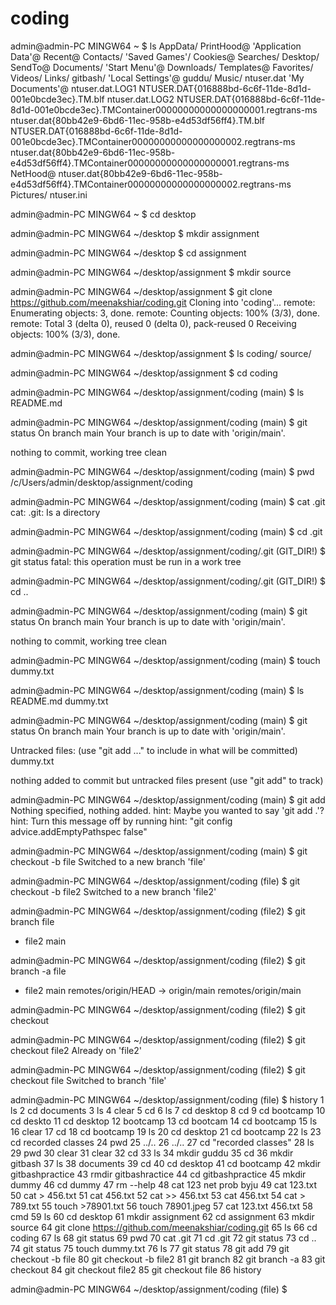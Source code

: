 # coding
admin@admin-PC MINGW64 ~
$ ls
 AppData/                                                                                       PrintHood@
'Application Data'@                                                                             Recent@
 Contacts/                                                                                     'Saved Games'/
 Cookies@                                                                                       Searches/
 Desktop/                                                                                       SendTo@
 Documents/                                                                                    'Start Menu'@
 Downloads/                                                                                     Templates@
 Favorites/                                                                                     Videos/
 Links/                                                                                         gitbash/
'Local Settings'@                                                                               guddu/
 Music/                                                                                         ntuser.dat
'My Documents'@                                                                                 ntuser.dat.LOG1
 NTUSER.DAT{016888bd-6c6f-11de-8d1d-001e0bcde3ec}.TM.blf                                        ntuser.dat.LOG2
 NTUSER.DAT{016888bd-6c6f-11de-8d1d-001e0bcde3ec}.TMContainer00000000000000000001.regtrans-ms   ntuser.dat{80bb42e9-6bd6-11ec-958b-e4d53df56ff4}.TM.blf
 NTUSER.DAT{016888bd-6c6f-11de-8d1d-001e0bcde3ec}.TMContainer00000000000000000002.regtrans-ms   ntuser.dat{80bb42e9-6bd6-11ec-958b-e4d53df56ff4}.TMContainer00000000000000000001.regtrans-ms
 NetHood@                                                                                       ntuser.dat{80bb42e9-6bd6-11ec-958b-e4d53df56ff4}.TMContainer00000000000000000002.regtrans-ms
 Pictures/                                                                                      ntuser.ini

admin@admin-PC MINGW64 ~
$ cd desktop

admin@admin-PC MINGW64 ~/desktop
$ mkdir assignment

admin@admin-PC MINGW64 ~/desktop
$ cd assignment

admin@admin-PC MINGW64 ~/desktop/assignment
$ mkdir source

admin@admin-PC MINGW64 ~/desktop/assignment
$ git clone https://github.com/meenakshiar/coding.git
Cloning into 'coding'...
remote: Enumerating objects: 3, done.
remote: Counting objects: 100% (3/3), done.
remote: Total 3 (delta 0), reused 0 (delta 0), pack-reused 0
Receiving objects: 100% (3/3), done.

admin@admin-PC MINGW64 ~/desktop/assignment
$ ls
coding/  source/

admin@admin-PC MINGW64 ~/desktop/assignment
$ cd coding

admin@admin-PC MINGW64 ~/desktop/assignment/coding (main)
$ ls
README.md

admin@admin-PC MINGW64 ~/desktop/assignment/coding (main)
$ git status
On branch main
Your branch is up to date with 'origin/main'.

nothing to commit, working tree clean

admin@admin-PC MINGW64 ~/desktop/assignment/coding (main)
$ pwd
/c/Users/admin/desktop/assignment/coding

admin@admin-PC MINGW64 ~/desktop/assignment/coding (main)
$ cat .git
cat: .git: Is a directory

admin@admin-PC MINGW64 ~/desktop/assignment/coding (main)
$ cd .git

admin@admin-PC MINGW64 ~/desktop/assignment/coding/.git (GIT_DIR!)
$ git status
fatal: this operation must be run in a work tree

admin@admin-PC MINGW64 ~/desktop/assignment/coding/.git (GIT_DIR!)
$ cd ..

admin@admin-PC MINGW64 ~/desktop/assignment/coding (main)
$ git status
On branch main
Your branch is up to date with 'origin/main'.

nothing to commit, working tree clean

admin@admin-PC MINGW64 ~/desktop/assignment/coding (main)
$ touch dummy.txt

admin@admin-PC MINGW64 ~/desktop/assignment/coding (main)
$ ls
README.md  dummy.txt

admin@admin-PC MINGW64 ~/desktop/assignment/coding (main)
$ git status
On branch main
Your branch is up to date with 'origin/main'.

Untracked files:
  (use "git add <file>..." to include in what will be committed)
        dummy.txt

nothing added to commit but untracked files present (use "git add" to track)

admin@admin-PC MINGW64 ~/desktop/assignment/coding (main)
$ git add
Nothing specified, nothing added.
hint: Maybe you wanted to say 'git add .'?
hint: Turn this message off by running
hint: "git config advice.addEmptyPathspec false"

admin@admin-PC MINGW64 ~/desktop/assignment/coding (main)
$ git checkout -b file
Switched to a new branch 'file'

admin@admin-PC MINGW64 ~/desktop/assignment/coding (file)
$ git checkout -b file2
Switched to a new branch 'file2'

admin@admin-PC MINGW64 ~/desktop/assignment/coding (file2)
$ git branch
  file
* file2
  main

admin@admin-PC MINGW64 ~/desktop/assignment/coding (file2)
$ git branch -a
  file
* file2
  main
  remotes/origin/HEAD -> origin/main
  remotes/origin/main

admin@admin-PC MINGW64 ~/desktop/assignment/coding (file2)
$ git checkout

admin@admin-PC MINGW64 ~/desktop/assignment/coding (file2)
$ git checkout file2
Already on 'file2'

admin@admin-PC MINGW64 ~/desktop/assignment/coding (file2)
$ git checkout file
Switched to branch 'file'

admin@admin-PC MINGW64 ~/desktop/assignment/coding (file)
$ history
    1  ls
    2  cd documents
    3  ls
    4  clear
    5  cd
    6  ls
    7  cd desktop
    8  cd
    9  cd bootcamp
   10  cd deskto
   11  cd desktop
   12  bootcamp
   13  cd bootcam
   14  cd bootcamp
   15  ls
   16  clear
   17  cd
   18  cd bootcamp
   19  ls
   20  cd desktop
   21  cd bootcamp
   22  ls
   23  cd recorded classes
   24  pwd
   25  ../..
   26  ../..
   27  cd "recorded classes"
   28  ls
   29  pwd
   30  clear
   31  clear
   32  cd
   33  ls
   34  mkdir guddu
   35  cd
   36  mkdir gitbash
   37  ls
   38  documents
   39  cd
   40  cd desktop
   41  cd bootcamp
   42  mkdir gitbashpractice
   43  rmdir gitbashractice
   44  cd gitbashpractice
   45  mkdir dummy
   46  cd dummy
   47  rm --help
   48  cat 123 net prob byju
   49  cat 123.txt
   50  cat > 456.txt
   51  cat 456.txt
   52  cat >> 456.txt
   53  cat 456.txt
   54  cat > 789.txt
   55  touch >78901.txt
   56  touch 78901.jpeg
   57  cat 123.txt 456.txt
   58  cmd
   59  ls
   60  cd desktop
   61  mkdir assignment
   62  cd assignment
   63  mkdir source
   64  git clone https://github.com/meenakshiar/coding.git
   65  ls
   66  cd coding
   67  ls
   68  git status
   69  pwd
   70  cat .git
   71  cd .git
   72  git status
   73  cd ..
   74  git status
   75  touch dummy.txt
   76  ls
   77  git status
   78  git add
   79  git checkout -b file
   80  git checkout -b file2
   81  git branch
   82  git branch -a
   83  git checkout
   84  git checkout file2
   85  git checkout file
   86  history

admin@admin-PC MINGW64 ~/desktop/assignment/coding (file)
$
